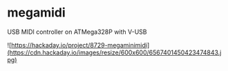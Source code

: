 # megamidi

USB MIDI controller on ATMega328P with V-USB

![https://hackaday.io/project/8729-megaminimidi](https://cdn.hackaday.io/images/resize/600x600/6567401450423474843.jpg)
